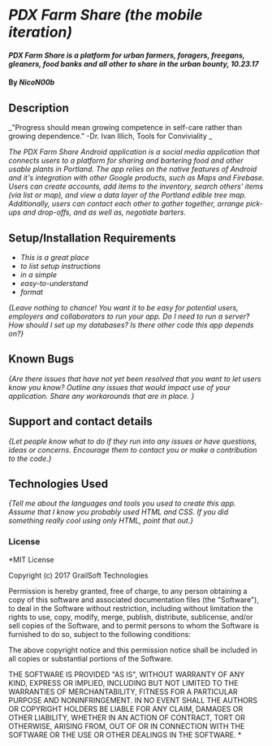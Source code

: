 # _PDX Farm Share (the mobile iteration)_

#### _PDX Farm Share is a platform for urban farmers, foragers, freegans, gleaners, food banks and all other to share in the urban bounty, 10.23.17_

#### By _**NicoN00b**_

## Description

_"Progress should mean growing competence in self-care rather than growing dependence." -Dr. Ivan Illich, Tools for Conviviality _

_The PDX Farm Share Android application is a social media application that connects users to a platform for sharing and bartering food and other usable plants in Portland.  The app relies on the native features of Android and it's integration with other Google products, such as Maps and Firebase.  Users can create accounts, add items to the inventory, search others' items (via list or map), and view a data layer of the Portland edible tree map.  Additionally, users can contact each other to gather together, arrange pick-ups and drop-offs, and as well as, negotiate barters._

## Setup/Installation Requirements

* _This is a great place_
* _to list setup instructions_
* _in a simple_
* _easy-to-understand_
* _format_

_{Leave nothing to chance! You want it to be easy for potential users, employers and collaborators to run your app. Do I need to run a server? How should I set up my databases? Is there other code this app depends on?}_

## Known Bugs

_{Are there issues that have not yet been resolved that you want to let users know you know?  Outline any issues that would impact use of your application.  Share any workarounds that are in place. }_

## Support and contact details

_{Let people know what to do if they run into any issues or have questions, ideas or concerns.  Encourage them to contact you or make a contribution to the code.}_

## Technologies Used

_{Tell me about the languages and tools you used to create this app. Assume that I know you probably used HTML and CSS. If you did something really cool using only HTML, point that out.}_

### License

*MIT License

Copyright (c) 2017 GrailSoft Technologies

Permission is hereby granted, free of charge, to any person obtaining a copy
of this software and associated documentation files (the "Software"), to deal
in the Software without restriction, including without limitation the rights
to use, copy, modify, merge, publish, distribute, sublicense, and/or sell
copies of the Software, and to permit persons to whom the Software is
furnished to do so, subject to the following conditions:

The above copyright notice and this permission notice shall be included in all
copies or substantial portions of the Software.

THE SOFTWARE IS PROVIDED "AS IS", WITHOUT WARRANTY OF ANY KIND, EXPRESS OR
IMPLIED, INCLUDING BUT NOT LIMITED TO THE WARRANTIES OF MERCHANTABILITY,
FITNESS FOR A PARTICULAR PURPOSE AND NONINFRINGEMENT. IN NO EVENT SHALL THE
AUTHORS OR COPYRIGHT HOLDERS BE LIABLE FOR ANY CLAIM, DAMAGES OR OTHER
LIABILITY, WHETHER IN AN ACTION OF CONTRACT, TORT OR OTHERWISE, ARISING FROM,
OUT OF OR IN CONNECTION WITH THE SOFTWARE OR THE USE OR OTHER DEALINGS IN THE
SOFTWARE.
*
